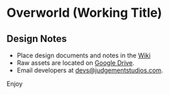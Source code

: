 ﻿# Overworld (Working Title)
## Design Notes

* Place design documents and notes in the [Wiki](https://github.com/Gornel/Overworld/wiki)
* Raw assets are located on [Google Drive](https://drive.google.com/a/judgementstudios.com/folderview?id=0BzxEGQBJqdh1ek15SG56RUdycGc&usp=sharing).
* Email developers at [devs@judgementstudios.com](mailto:devs@judgementstudios.com).

Enjoy